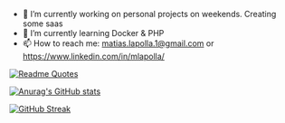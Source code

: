 
<!--
**matiaslapolla/matiaslapolla** is a ✨ _special_ ✨ repository because its `README.md` (this file) appears on your GitHub profile.

Here are some ideas to get you started:

-->

- 🔭 I’m currently working on personal projects on weekends. Creating some saas
- 🌱 I’m currently learning Docker & PHP
- 📫 How to reach me: matias.lapolla.1@gmail.com or https://www.linkedin.com/in/mlapolla/

[![Readme Quotes](https://quotes-github-readme.vercel.app/api?type=horizontal&theme=light)](https://github.com/piyushsuthar/github-readme-quotes)

[![Anurag's GitHub stats](https://github-readme-stats.vercel.app/api?username=matiaslapolla)](https://github.com/anuraghazra/github-readme-stats)

[![GitHub Streak](https://github-readme-streak-stats.herokuapp.com/?user=matiaslapolla)](https://git.io/streak-stats)
